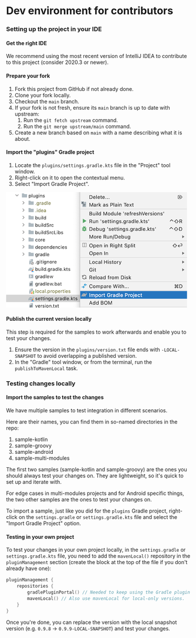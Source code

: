 # Dev environment for contributors

### Setting up the project in your IDE

#### Get the right IDE

We recommend using the most recent version of IntelliJ IDEA to contribute to this project (consider 2020.3 or newer).

#### Prepare your fork

1. Fork this project from GitHub if not already done.
2. Clone your fork locally.
3. Checkout the `main` branch.
4. If your fork is not fresh, ensure its `main` branch is up to date with upstream:
    1. Run the `git fetch upstream` command.
    2. Run the `git merge upstream/main` command.
5. Create a new branch based on `main` with a name describing what it is about.

#### Import the "plugins" Gradle project

1. Locate the `plugins/settings.gradle.kts` file in the "Project" tool window.
2. Right-click on it to open the contextual menu.
3. Select "Import Gradle Project".

![](../../img/import-plugins-gradle-project.png)

#### Publish the current version locally

This step is required for the samples to work afterwards and enable you to test your changes.

1. Ensure the version in the `plugins/version.txt` file ends with `-LOCAL-SNAPSHOT` to avoid overlapping a published version.
2. In the "Gradle" tool window, or from the terminal, run the `publishToMavenLocal` task.

### Testing changes locally

#### Import the samples to test the changes

We have multiple samples to test integration in different scenarios.

Here are their names, you can find them in so-named directories in the repo:

1. sample-kotlin
2. sample-groovy
3. sample-android
4. sample-multi-modules

The first two samples (sample-kotlin and sample-groovy) are the ones you should always test your changes on. They are lightweight, so it's quick to set up and iterate with.

For edge cases in multi-modules projects and for Android specific things, the two other samples are the ones to test your changes on.

To import a sample, just like you did for the `plugins` Gradle project, right-click on the `settings.gradle` or `settings.gradle.kts` file and select the "Import Gradle Project" option.

#### Testing in your own project

To test your changes in your own project locally, in the `settings.gradle` or `settings.gradle.kts` file, you need to add the `mavenLocal()` repository in the `pluginManagement` section (create the block at the top of the file if you don't already have one):

```kotlin
pluginManagement {
    repositories {
        gradlePluginPortal() // Needed to keep using the Gradle plugin portal for other plugins.
        mavenLocal() // Also use mavenLocal for local-only versions.
    }
}
```

Once you're done, you can replace the version with the local snapshot version (e.g. `0.9.8` -> `0.9.9-LOCAL-SNAPSHOT`) and test your changes.

